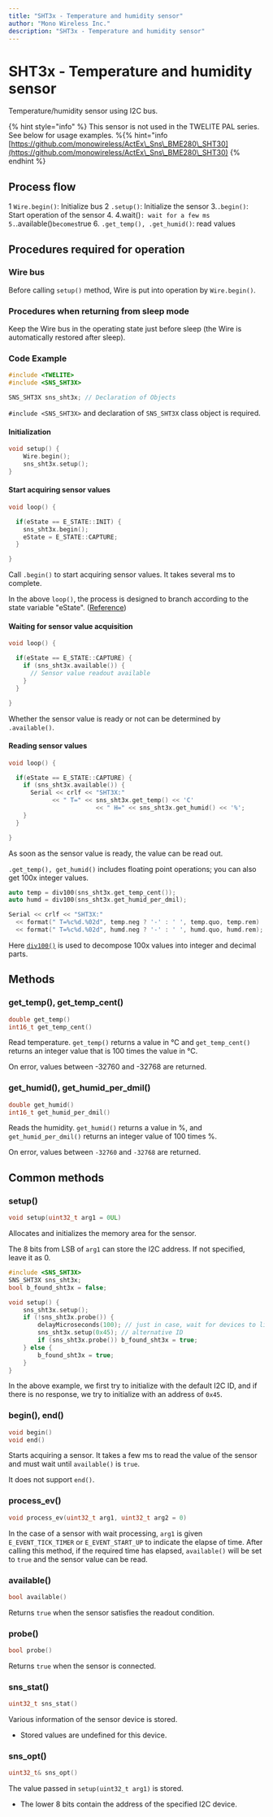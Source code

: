 ```yaml
---
title: "SHT3x - Temperature and humidity sensor"
author: "Mono Wireless Inc."
description: "SHT3x - Temperature and humidity sensor"
---
```


# SHT3x - Temperature and humidity sensor

Temperature/humidity sensor using I2C bus.

{% hint style="info" %}
This sensor is not used in the TWELITE PAL series. See below for usage examples. \%{% hint="info
[https://github.com/monowireless/ActEx\_Sns\_BME280\_SHT30](https://github.com/monowireless/ActEx\_Sns\_BME280\_SHT30)
{% endhint %}



## Process flow

1 `Wire.begin()`: Initialize bus
2 `.setup()`: Initialize the sensor
3.`.begin()`: Start operation of the sensor 4.
4.wait()`: wait for a few ms
5.`.available()` becomes `true
6. `.get_temp(), .get_humid()`: read values



## Procedures required for operation

### Wire bus

Before calling `setup()` method, Wire is put into operation by `Wire.begin()`.



### Procedures when returning from sleep mode

Keep the Wire bus in the operating state just before sleep (the Wire is automatically restored after sleep).



### Code Example

```cpp
#include <TWELITE>
#include <SNS_SHT3X>

SNS_SHT3X sns_sht3x; // Declaration of Objects
```

`#include <SNS_SHT3X>` and declaration of `SNS_SHT3X` class object is required.



#### Initialization

```cpp
void setup() {
    Wire.begin();
    sns_sht3x.setup();
}
```



#### Start acquiring sensor values

```cpp
void loop() {

  if(eState == E_STATE::INIT) {
    sns_sht3x.begin();
    eState = E_STATE::CAPTURE;
  }

}
```

Call `.begin()` to start acquiring sensor values. It takes several ms to complete.

In the above `loop()`, the process is designed to branch according to the state variable "eState". ([Reference](../act\_samples/slp\_wk\_and\_tx.md))



#### Waiting for sensor value acquisition

```cpp
void loop() {

  if(eState == E_STATE::CAPTURE) {
    if (sns_sht3x.available()) {
      // Sensor value readout available
    }
  }

}
```

Whether the sensor value is ready or not can be determined by `.available()`.



#### Reading sensor values

```cpp
void loop() {

  if(eState == E_STATE::CAPTURE) {
    if (sns_sht3x.available()) {
      Serial << crlf << "SHT3X:"
            << " T=" << sns_sht3x.get_temp() << 'C'
						<< " H=" << sns_sht3x.get_humid() << '%';
    }
  }

}
```

As soon as the sensor value is ready, the value can be read out.



`.get_temp(), get_humid()` includes floating point operations; you can also get 100x integer values.

```cpp
auto temp = div100(sns_sht3x.get_temp_cent());
auto humd = div100(sns_sht3x.get_humid_per_dmil);

Serial << crlf << "SHT3X:"
  << format(" T=%c%d.%02d", temp.neg ? '-' : ' ', temp.quo, temp.rem)
  << format(" T=%c%d.%02d", humd.neg ? '-' : ' ', humd.quo, humd.rem);
```

Here [`div100()`](../api-reference/functions-1/utility/div100.md) is used to decompose 100x values into integer and decimal parts.



## Methods

### get\_temp(), get\_temp\_cent()

```cpp
double get_temp()
int16_t get_temp_cent()
```

Read temperature. `get_temp()` returns a value in °C and `get_temp_cent()` returns an integer value that is 100 times the value in °C.

On error, values between -32760 and -32768 are returned.



### get\_humid(), get\_humid\_per\_dmil()

```cpp
double get_humid()
int16_t get_humid_per_dmil()
```

Reads the humidity. `get_humid()` returns a value in %, and `get_humid_per_dmil()` returns an integer value of 100 times %.

On error, values between `-32760` and `-32768` are returned.



## Common methods

### setup()

```cpp
void setup(uint32_t arg1 = 0UL) 
```

Allocates and initializes the memory area for the sensor.

The 8 bits from LSB of `arg1` can store the I2C address. If not specified, leave it as 0.

```cpp
#include <SNS_SHT3X>
SNS_SHT3X sns_sht3x;
bool b_found_sht3x = false;

void setup() {
 	sns_sht3x.setup();
	if (!sns_sht3x.probe()) {
		delayMicroseconds(100); // just in case, wait for devices to listen furthre I2C comm.
		sns_sht3x.setup(0x45); // alternative ID
		if (sns_sht3x.probe()) b_found_sht3x = true;
	} else {
		b_found_sht3x = true;
	}
}
```

In the above example, we first try to initialize with the default I2C ID, and if there is no response, we try to initialize with an address of `0x45`.



### begin(), end()

```cpp
void begin()
void end()
```

Starts acquiring a sensor. It takes a few ms to read the value of the sensor and must wait until `available()` is `true`.

It does not support `end()`.



### process\_ev()

```cpp
void process_ev(uint32_t arg1, uint32_t arg2 = 0)
```

In the case of a sensor with wait processing, `arg1` is given `E_EVENT_TICK_TIMER` or `E_EVENT_START_UP` to indicate the elapse of time. After calling this method, if the required time has elapsed, `available()` will be set to `true` and the sensor value can be read.



### available()

```cpp
bool available()
```

Returns `true` when the sensor satisfies the readout condition.



### probe()

```cpp
bool probe()
```

Returns `true` when the sensor is connected.



### sns\_stat()

```cpp
uint32_t sns_stat()
```

Various information of the sensor device is stored.

* Stored values are undefined for this device.



### sns\_opt()

```cpp
uint32_t& sns_opt()
```

The value passed in `setup(uint32_t arg1)` is stored.

* The lower 8 bits contain the address of the specified I2C device.

